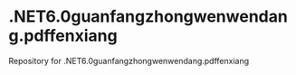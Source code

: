 # .NET6.0guanfangzhongwenwendang.pdffenxiang
Repository for .NET6.0guanfangzhongwenwendang.pdffenxiang
